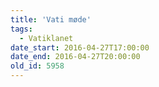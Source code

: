 ```yaml
---
title: 'Vati møde'
tags:
  - Vatiklanet
date_start: 2016-04-27T17:00:00
date_end: 2016-04-27T20:00:00
old_id: 5958
---
```

